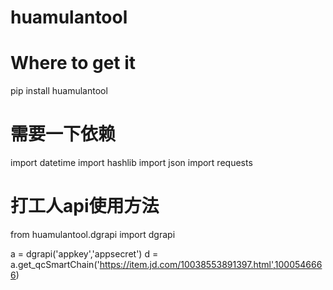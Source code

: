 # huamulantool
# Where to get it
pip install huamulantool

# 需要一下依赖
import datetime
import hashlib
import json
import requests


# 打工人api使用方法
from huamulantool.dgrapi import dgrapi

a = dgrapi('appkey','appsecret')
d = a.get_qcSmartChain('https://item.jd.com/10038553891397.html',1000546666)

